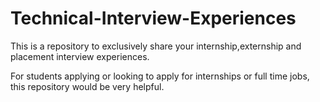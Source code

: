 # Technical-Interview-Experiences

This is a repository to exclusively share your internship,externship and placement interview experiences.

For students applying or looking to apply for internships or full time jobs, this repository would be very helpful.
